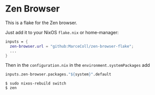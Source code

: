 # Zen Browser

This is a flake for the Zen browser.

Just add it to your NixOS `flake.nix` or home-manager:

```nix
inputs = {
  zen-browser.url = "github:MarceColl/zen-browser-flake";
  ...
}
```

Then in the `configuration.nix` in the `environment.systemPackages` add

```nix
inputs.zen-browser.packages."${system}".default
```

```shell
$ sudo nixos-rebuild switch
$ zen
```
